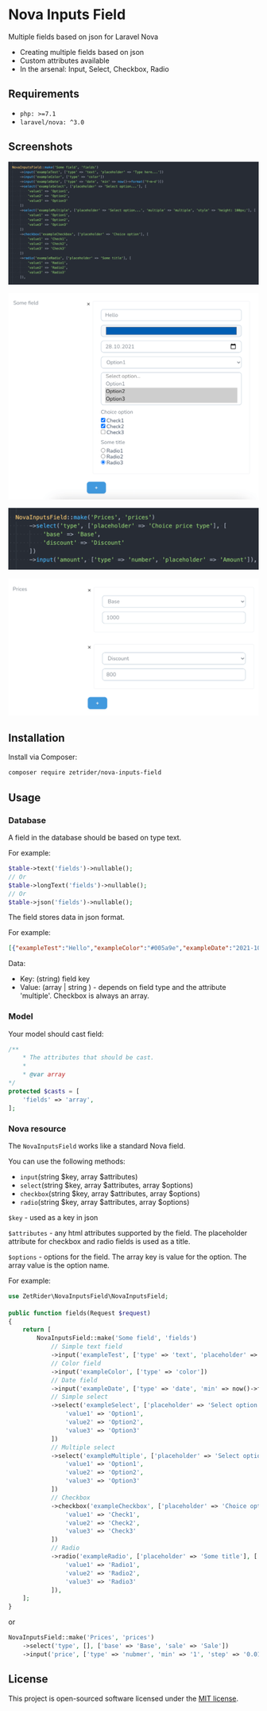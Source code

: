 # Nova Inputs Field
Multiple fields based on json for Laravel Nova

- Creating multiple fields based on json
- Custom attributes available
- In the arsenal: Input, Select, Checkbox, Radio

## Requirements

- `php: >=7.1`
- `laravel/nova: ^3.0`

## Screenshots

![Code example 1](img/1.png)

![Form example 1](img/2.png)

![Code example 2](img/3.png)

![Form example 2](img/4.png)

## Installation

Install via Composer:

```bash
composer require zetrider/nova-inputs-field
```

## Usage

### Database
A field in the database should be based on type text.

For example:

```php
$table->text('fields')->nullable();
// Or
$table->longText('fields')->nullable();
// Or
$table->json('fields')->nullable();
```

The field stores data in json format.

For example:
```json
[{"exampleTest":"Hello","exampleColor":"#005a9e","exampleDate":"2021-10-28","exampleSelect":"value1","exampleMultiple":["value2","value3"],"exampleCheckbox":["value1","value2"],"exampleRadio":"value3"}]
```

Data:
* Key: (string) field key
* Value: (array | string ) - depends on field type and the attribute 'multiple'. Checkbox is always an array.

### Model
Your model should cast field:

```php
/**
    * The attributes that should be cast.
    *
    * @var array
*/
protected $casts = [
    'fields' => 'array',
];
```

### Nova resource

The `NovaInputsField` works like a standard Nova field.

You can use the following methods:
* `input`(string $key, array $attributes)
* `select`(string $key, array $attributes, array $options)
* `checkbox`(string $key, array $attributes, array $options)
* `radio`(string $key, array $attributes, array $options)

`$key` - used as a key in json

`$attributes` - any html attributes supported by the field. The placeholder attribute for checkbox and radio fields is used as a title.

`$options` - options for the field. The array key is value for the option. The array value is the option name.

For example:

```php
use ZetRider\NovaInputsField\NovaInputsField;

public function fields(Request $request)
{
    return [
        NovaInputsField::make('Some field', 'fields')
            // Simple text field
            ->input('exampleTest', ['type' => 'text', 'placeholder' => 'Type here...'])
            // Color field
            ->input('exampleColor', ['type' => 'color'])
            // Date field
            ->input('exampleDate', ['type' => 'date', 'min' => now()->format('Y-m-d')])
            // Simple select
            ->select('exampleSelect', ['placeholder' => 'Select option...'], [
                'value1' => 'Option1',
                'value2' => 'Option2',
                'value3' => 'Option3'
            ])
            // Multiple select
            ->select('exampleMultiple', ['placeholder' => 'Select option...', 'multiple' => 'multiple', 'style' => 'height: 100px;'], [
                'value1' => 'Option1',
                'value2' => 'Option2',
                'value3' => 'Option3'
            ])
            // Checkbox
            ->checkbox('exampleCheckbox', ['placeholder' => 'Choice option'], [
                'value1' => 'Check1',
                'value2' => 'Check2',
                'value3' => 'Check3'
            ])
            // Radio
            ->radio('exampleRadio', ['placeholder' => 'Some title'], [
                'value1' => 'Radio1',
                'value2' => 'Radio2',
                'value3' => 'Radio3'
            ]),
    ];
}
```

or

```php
NovaInputsField::make('Prices', 'prices')
    ->select('type', [], ['base' => 'Base', 'sale' => 'Sale'])
    ->input('price', ['type' => 'nubmer', 'min' => '1', 'step' => '0.01']),
```

## License

This project is open-sourced software licensed under the [MIT license](LICENSE).